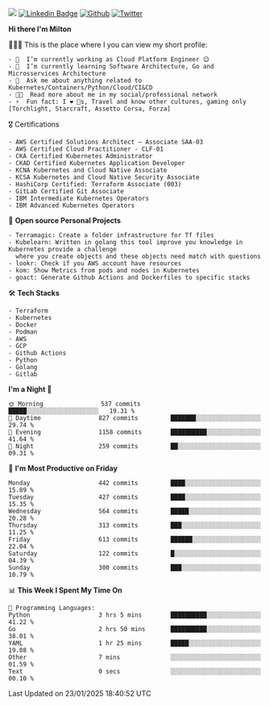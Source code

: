 ![](https://komarev.com/ghpvc/?username=miltlima&color=blueviolet) [![Linkedin Badge](https://img.shields.io/badge/-LinkedIn-blue?style=flat-square&logo=Linkedin&logoColor=white&link=https://www.linkedin.com/in/miltonlimaj/)](https://www.linkedin.com/in/miltonlimaj/) [![Github](https://img.shields.io/github/followers/miltlima?style=social)](https://github.com/miltlima?tab=followers) [![Twitter](https://img.shields.io/twitter/follow/milt_lima?style=social)](https://twitter.com/milt_lima)
 


     
**Hi there I'm Milton**

👨🏽‍💻 This is the place where I you can view my short profile:
```text
- 🔭  I’m currently working as Cloud Platform Engineer 😉
- 🌱  I’m currently learning Software Architecture, Go and Microsservices Architecture
- 💬  Ask me about anything related to Kubernetes/Containers/Python/Cloud/CI&CD
- 👨‍💻  Read more about me in my social/professional network
- ⚡  Fun fact: I ❤️ 🐶s, Travel and know other cultures, gaming only [Torchlight, Starcraft, Assetto Corsa, Forza]
```
🎖 Certifications
```text
- AWS Certified Solutions Architect – Associate SAA-03
- AWS Certified Cloud Practitioner - CLF-01
- CKA Certified Kubernetes Administrator
- CKAD Certified Kubernetes Application Developer
- KCNA Kubernetes and Cloud Native Associate
- KCSA Kubernetes and Cloud Native Security Associate
- HashiCorp Certified: Terraform Associate (003)
- GitLab Certified Git Associate
- IBM Intermediate Kubernetes Operators
- IBM Advanced Kubernetes Operators
```
📐 **Open source Personal Projects**

```text
- Terramagic: Create a folder infrastructure for Tf files
- Kubelearn: Written in golang this tool improve you knowledge in Kubernetes provide a challenge
  where you create objects and these objects need match with questions
- lookr: Check if you AWS account have resources
- kom: Show Metrics from pods and nodes in Kubernetes
- goact: Generate Github Actions and Dockerfiles to specific stacks
```
🛠 **Tech Stacks**

```text
- Terraform
- Kubernetes
- Docker
- Podman
- AWS
- GCP
- Github Actions
- Python
- Golang
- Gitlab
```         

<!--START_SECTION:waka-->
**I'm a Night 🦉** 

```text
🌞 Morning                537 commits         █████░░░░░░░░░░░░░░░░░░░░   19.31 % 
🌆 Daytime                827 commits         ███████░░░░░░░░░░░░░░░░░░   29.74 % 
🌃 Evening                1158 commits        ██████████░░░░░░░░░░░░░░░   41.64 % 
🌙 Night                  259 commits         ██░░░░░░░░░░░░░░░░░░░░░░░   09.31 % 
```
📅 **I'm Most Productive on Friday** 

```text
Monday                   442 commits         ████░░░░░░░░░░░░░░░░░░░░░   15.89 % 
Tuesday                  427 commits         ████░░░░░░░░░░░░░░░░░░░░░   15.35 % 
Wednesday                564 commits         █████░░░░░░░░░░░░░░░░░░░░   20.28 % 
Thursday                 313 commits         ███░░░░░░░░░░░░░░░░░░░░░░   11.25 % 
Friday                   613 commits         ██████░░░░░░░░░░░░░░░░░░░   22.04 % 
Saturday                 122 commits         █░░░░░░░░░░░░░░░░░░░░░░░░   04.39 % 
Sunday                   300 commits         ███░░░░░░░░░░░░░░░░░░░░░░   10.79 % 
```


📊 **This Week I Spent My Time On** 

```text
💬 Programming Languages: 
Python                   3 hrs 5 mins        ██████████░░░░░░░░░░░░░░░   41.22 % 
Go                       2 hrs 50 mins       ██████████░░░░░░░░░░░░░░░   38.01 % 
YAML                     1 hr 25 mins        █████░░░░░░░░░░░░░░░░░░░░   19.08 % 
Other                    7 mins              ░░░░░░░░░░░░░░░░░░░░░░░░░   01.59 % 
Text                     0 secs              ░░░░░░░░░░░░░░░░░░░░░░░░░   00.10 % 
```


 Last Updated on 23/01/2025 18:40:52 UTC
<!--END_SECTION:waka-->
